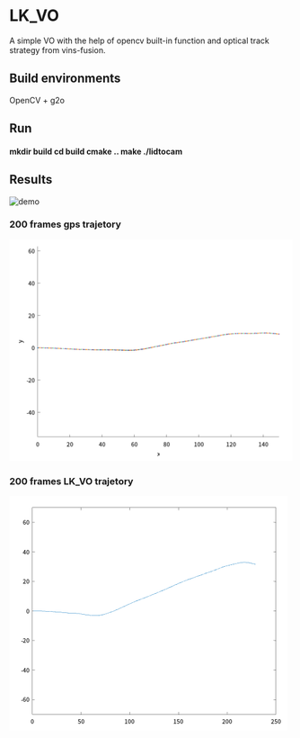 # LK_VO
A simple VO with the help of opencv built-in function and optical track strategy from vins-fusion.

## Build environments
OpenCV + g2o

## Run
#### mkdir build   cd build   cmake ..   make    ./lidtocam

## Results
![demo](https://github.com/LeisureLei/LK_VO/blob/master/lkdemo.gif)

### 200 frames gps trajetory 
![gps](https://github.com/LeisureLei/LK_VO/blob/master/gps_trajetory.png)

### 200 frames LK_VO trajetory
![lk](https://github.com/LeisureLei/LK_VO/blob/master/LK_trajectory.png)


